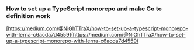 ### How to set up a TypeScript monorepo and make Go to definition work

[https://medium.com/@NiGhTTraX/how-to-set-up-a-typescript-monorepo-with-lerna-c6acda7d4559](https://medium.com/@NiGhTTraX/how-to-set-up-a-typescript-monorepo-with-lerna-c6acda7d4559)